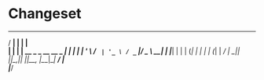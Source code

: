 # Changeset

  _____ _                            _   
 / ____| |                          | |  
| |    | |__   __ _ _ __   __ _  ___| |_ 
| |    | '_ \ / _` | '_ \ / _` |/ _ \ __|
| |____| | | | (_| | | | | (_| |  __/ |_ 
 \_____|_| |_|\__,_|_| |_|\__, |\___|\__|
                           __/ |         
                          |___/          


